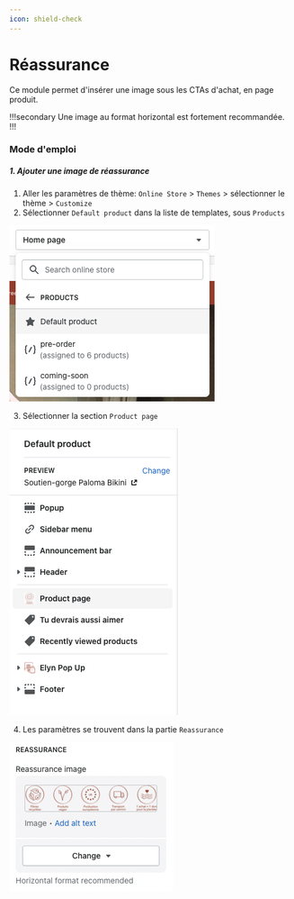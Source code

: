 ```yaml
---
icon: shield-check
---
```


# Réassurance

Ce module permet d'insérer une image sous les CTAs d'achat, en page produit.

!!!secondary Une image au format horizontal est fortement recommandée.
!!!


### Mode d'emploi

##### 1. Ajouter une image de réassurance

  1. Aller les paramètres de thème: `Online Store` > `Themes` > sélectionner le thème > `Customize`
  2. Sélectionner `Default product` dans la liste de templates, sous `Products`

  ![](img/video-2.png)

  3. Sélectionner la section `Product page`
    
  ![](img/video-3.png)

  4. Les paramètres se trouvent dans la partie `Reassurance`

  ![](img/reassurance-1.png)